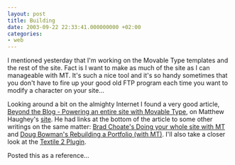 ```yaml
---
layout: post
title: Building
date: 2003-09-22 22:33:41.000000000 +02:00
categories:
- web
---
```

I mentioned yesterday that I'm working on the Movable Type templates and the rest of the site. Fact is I want to make as much of the site as I can manageable with MT. It's such a nice tool and it's so handy sometimes that you don't have to fire up your good old FTP program each time you want to modify a character on your site...

Looking around a bit on the almighty Internet I found a very good article, <a href="http://a.wholelottanothing.org/features.blah/entry/007162">Beyond the Blog - Powering an entire site with Movable Type</a>, on Matthew Haughey's <a href="http://a.wholelottanothing.org/">site</a>. He had links at the bottom of the article to some other writings on the same matter: <a href="http://www.bradchoate.com/past/001656.php">Brad Choate's Doing your whole site with MT</a> and <a href="http://www.stopdesign.com/log/2003/07/16/rebuilding_a_portfolio.htm">Doug Bowman's Rebuilding a Portfolio (with MT)</a>. I'll also take a closer look at the <a href="http://www.bradchoate.com/past/001653.php">Textile 2 Plugin</a>.

Posted this as a reference...
